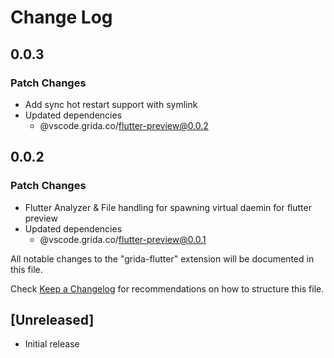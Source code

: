 # Change Log

## 0.0.3

### Patch Changes

- Add sync hot restart support with symlink
- Updated dependencies
  - @vscode.grida.co/flutter-preview@0.0.2

## 0.0.2

### Patch Changes

- Flutter Analyzer & File handling for spawning virtual daemin for flutter preview
- Updated dependencies
  - @vscode.grida.co/flutter-preview@0.0.1

All notable changes to the "grida-flutter" extension will be documented in this file.

Check [Keep a Changelog](http://keepachangelog.com/) for recommendations on how to structure this file.

## [Unreleased]

- Initial release
